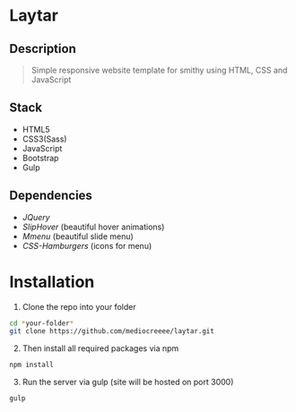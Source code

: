 # Laytar

## Description

> Simple responsive website template for smithy using HTML, CSS and JavaScript

## Stack

- HTML5
- CSS3(Sass)
- JavaScript
- Bootstrap
- Gulp

## Dependencies

- _JQuery_
- _SlipHover_ (beautiful hover animations)
- _Mmenu_ (beautiful slide menu)
- _CSS-Hamburgers_ (icons for menu)

# Installation

1. Clone the repo into your folder

```sh
cd *your-folder*
git clone https://github.com/mediocreeee/laytar.git
```

2. Then install all required packages via npm

```sh
npm install
```

3. Run the server via gulp (site will be hosted on port 3000)

```sh
gulp
```
